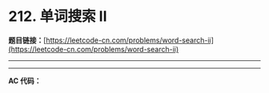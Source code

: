 # 212. 单词搜索 II

**题目链接：**[https://leetcode-cn.com/problems/word-search-ii](https://leetcode-cn.com/problems/word-search-ii)

---

<Cards card="leetcode_212_word-search-ii"></Cards>

---

**AC 代码：**

```java

```